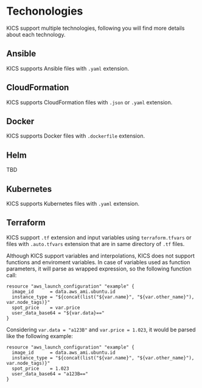 # Techonologies

KICS support multiple technologies, following you will find more details about each technology.

## Ansible

KICS supports Ansible files with `.yaml` extension.

## CloudFormation

KICS supports CloudFormation files with `.json` or `.yaml` extension.

## Docker

KICS supports Docker files with `.dockerfile` extension.

## Helm

TBD

## Kubernetes

KICS supports Kubernetes files with `.yaml` extension.

## Terraform

KICS support `.tf` extension and input variables using `terraform.tfvars` or files with `.auto.tfvars` extension that are in same directory of `.tf` files.

Although KICS support variables and interpolations, KICS does not support functions and enviroment variables. In case of variables used as function parameters, it will parse as wrapped expression, so the following function call: 

```hcl
resource "aws_launch_configuration" "example" {
  image_id      = data.aws_ami.ubuntu.id
  instance_type = "${concat(list("${var.name}", "${var.other_name}"), var.node_tags)}"
  spot_price    = var.price
  user_data_base64 = "${var.data}=="
}
```

Considering `var.data = "a123B"` and `var.price = 1.023`, it would be parsed like the following example:

```hcl
resource "aws_launch_configuration" "example" {
  image_id      = data.aws_ami.ubuntu.id
  instance_type = "${concat(list("${var.name}", "${var.other_name}"), var.node_tags)}"
  spot_price    = 1.023
  user_data_base64 = "a123B=="
}
```
